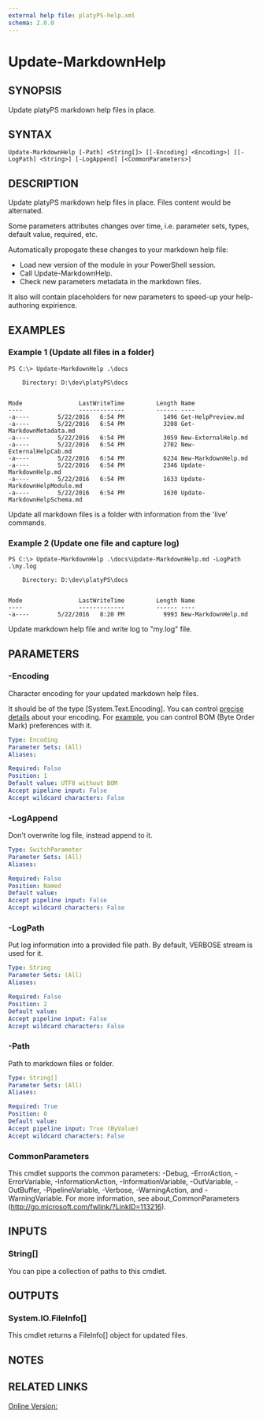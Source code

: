 ```yaml
---
external help file: platyPS-help.xml
schema: 2.0.0
---
```


# Update-MarkdownHelp
## SYNOPSIS
Update platyPS markdown help files in place.
## SYNTAX

```
Update-MarkdownHelp [-Path] <String[]> [[-Encoding] <Encoding>] [[-LogPath] <String>] [-LogAppend] [<CommonParameters>]
```

## DESCRIPTION
Update platyPS markdown help files in place.
Files content would be alternated.

Some parameters attributes changes over time, i.e. parameter sets, types, default value, required, etc.

Automatically propogate these changes to your markdown help file:

- Load new version of the module in your PowerShell session.
- Call Update-MarkdownHelp.
- Check new parameters metadata in the markdown files.

It also will contain placeholders for new parameters to speed-up your help-authoring expirience.

## EXAMPLES

### Example 1 (Update all files in a folder)
```
PS C:\> Update-MarkdownHelp .\docs

    Directory: D:\dev\platyPS\docs


Mode                LastWriteTime         Length Name
----                -------------         ------ ----
-a----        5/22/2016   6:54 PM           1496 Get-HelpPreview.md
-a----        5/22/2016   6:54 PM           3208 Get-MarkdownMetadata.md
-a----        5/22/2016   6:54 PM           3059 New-ExternalHelp.md
-a----        5/22/2016   6:54 PM           2702 New-ExternalHelpCab.md
-a----        5/22/2016   6:54 PM           6234 New-MarkdownHelp.md
-a----        5/22/2016   6:54 PM           2346 Update-MarkdownHelp.md
-a----        5/22/2016   6:54 PM           1633 Update-MarkdownHelpModule.md
-a----        5/22/2016   6:54 PM           1630 Update-MarkdownHelpSchema.md

```

Update all markdown files is a folder with information from the 'live' commands.

### Example 2 (Update one file and capture log)
```
PS C:\> Update-MarkdownHelp .\docs\Update-MarkdownHelp.md -LogPath .\my.log

    Directory: D:\dev\platyPS\docs


Mode                LastWriteTime         Length Name
----                -------------         ------ ----
-a----        5/22/2016   8:20 PM           9993 New-MarkdownHelp.md

```

Update markdown help file and write log to "my.log" file. 

## PARAMETERS

### -Encoding
Character encoding for your updated markdown help files.

It should be of the type \[System.Text.Encoding\].
You can control [precise details](https://msdn.microsoft.com/en-us/library/ms404377.aspx) about your encoding.
For [example](http://stackoverflow.com/questions/5596982/using-powershell-to-write-a-file-in-utf-8-without-the-bom), 
you can control BOM (Byte Order Mark) preferences with it.

```yaml
Type: Encoding
Parameter Sets: (All)
Aliases: 

Required: False
Position: 1
Default value: UTF8 without BOM
Accept pipeline input: False
Accept wildcard characters: False
```

### -LogAppend
Don't overwrite log file, instead append to it.

```yaml
Type: SwitchParameter
Parameter Sets: (All)
Aliases: 

Required: False
Position: Named
Default value: 
Accept pipeline input: False
Accept wildcard characters: False
```

### -LogPath
Put log information into a provided file path.
By default, VERBOSE stream is used for it.

```yaml
Type: String
Parameter Sets: (All)
Aliases: 

Required: False
Position: 2
Default value: 
Accept pipeline input: False
Accept wildcard characters: False
```

### -Path
Path to markdown files or folder.

```yaml
Type: String[]
Parameter Sets: (All)
Aliases: 

Required: True
Position: 0
Default value: 
Accept pipeline input: True (ByValue)
Accept wildcard characters: False
```

### CommonParameters
This cmdlet supports the common parameters: -Debug, -ErrorAction, -ErrorVariable, -InformationAction, -InformationVariable, -OutVariable, -OutBuffer, -PipelineVariable, -Verbose, -WarningAction, and -WarningVariable. For more information, see about_CommonParameters (http://go.microsoft.com/fwlink/?LinkID=113216).

## INPUTS

### String[]
You can pipe a collection of paths to this cmdlet.

## OUTPUTS

### System.IO.FileInfo[]
This cmdlet returns a FileInfo[] object for updated files.

## NOTES

## RELATED LINKS

[Online Version:](https://github.com/PowerShell/platyPS/blob/master/docs/Update-MarkdownHelp.md)






